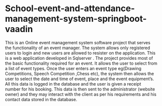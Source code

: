 # School-event-and-attendance-management-system-springboot-vaadin
This is an Online event management system software project that serves the functionality of an event manager. The system allows only registered users to login and new users are allowed to resister on the application. This is a web application developed in  Sqlserver . The project provides most of the basic functionality required for an event. It allows the user to select from a list of event types. Once the user enters an event type eg(Drawing Competitions, Speech Competition ,Chess etc), the system then allows the user to select the date and time of event, place and the event equipment’s. All this data is logged in the database and the user is given a receipt number for his booking. This data is then sent to the administrator (website owner) and they may interact with the client as per his requirements and his contact data stored in the database.
